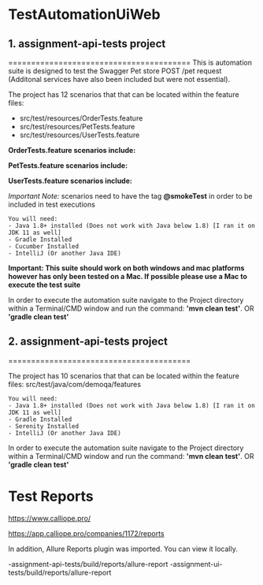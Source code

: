 # TestAutomationUiWeb
## 1. assignment-api-tests project
========================================
This is automation suite is designed to test the Swagger Pet store POST /pet request (Additonal services have also been included but were not essential).

The project has 12 scenarios that that can be located within the feature files: 
 - src/test/resources/OrderTests.feature
 - src/test/resources/PetTests.feature
 - src/test/resources/UserTests.feature  

**OrderTests.feature scenarios include:**

**PetTests.feature scenarios include:**
    
**UserTests.feature scenarios include:**

    
*Important Note:* scenarios need to have the tag **@smokeTest** in order to be included in test executions
```
You will need:
- Java 1.8+ installed (Does not work with Java below 1.8) [I ran it on JDK 11 as well]
- Gradle Installed
- Cucumber Installed
- IntelliJ (Or another Java IDE)
```
**Important: This suite should work on both windows and mac platforms however has only been tested on a Mac. If possible please use a Mac to execute the test suite**

In order to execute the automation suite navigate to the Project directory within a Terminal/CMD window and run the command: **'mvn clean test'**. OR
**'gradle clean test'**

## 2. assignment-api-tests project
========================================

The project has 10 scenarios that that can be located within the feature files:
src/test/java/com/demoqa/features

```
You will need:
- Java 1.8+ installed (Does not work with Java below 1.8) [I ran it on JDK 11 as well]
- Gradle Installed
- Serenity Installed
- IntelliJ (Or another Java IDE)
```

In order to execute the automation suite navigate to the Project directory within a Terminal/CMD window and run the command: **'mvn clean test'**. OR
**'gradle clean test'**

# Test Reports 

https://www.calliope.pro/

https://app.calliope.pro/companies/1172/reports


In addition, Allure Reports plugin was imported. You can view it locally.

-assignment-api-tests/build/reports/allure-report
-assignment-ui-tests/build/reports/allure-report
